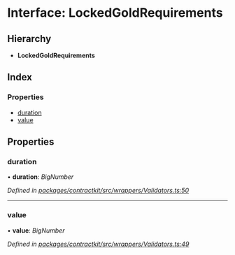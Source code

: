# Interface: LockedGoldRequirements

## Hierarchy

* **LockedGoldRequirements**

## Index

### Properties

* [duration](_wrappers_validators_.lockedgoldrequirements.md#duration)
* [value](_wrappers_validators_.lockedgoldrequirements.md#value)

## Properties

###  duration

• **duration**: *BigNumber*

*Defined in [packages/contractkit/src/wrappers/Validators.ts:50](https://github.com/celo-org/celo-monorepo/blob/master/packages/contractkit/src/wrappers/Validators.ts#L50)*

___

###  value

• **value**: *BigNumber*

*Defined in [packages/contractkit/src/wrappers/Validators.ts:49](https://github.com/celo-org/celo-monorepo/blob/master/packages/contractkit/src/wrappers/Validators.ts#L49)*
